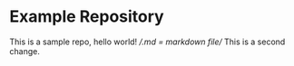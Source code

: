# Example Repository
This is a sample repo, hello world!
*/.md = markdown file/*
This is a second change.